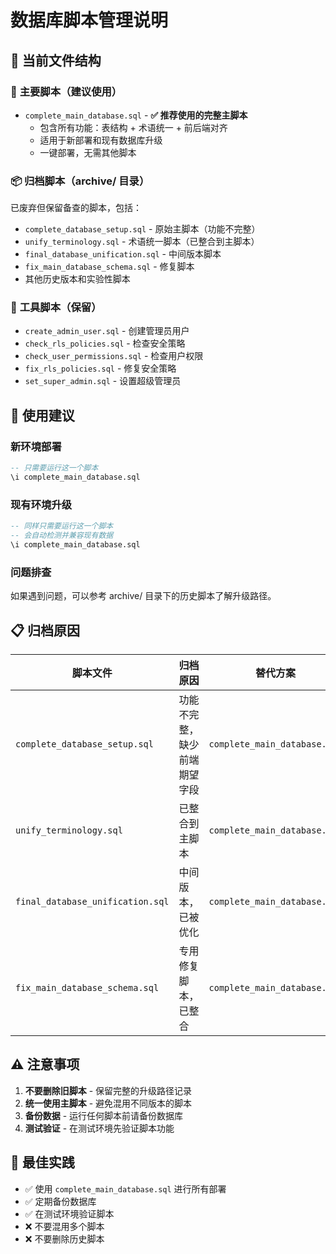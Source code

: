 # 数据库脚本管理说明

## 📁 当前文件结构

### 🎯 **主要脚本（建议使用）**
- `complete_main_database.sql` - **✅ 推荐使用的完整主脚本**
  - 包含所有功能：表结构 + 术语统一 + 前后端对齐
  - 适用于新部署和现有数据库升级
  - 一键部署，无需其他脚本

### 📦 **归档脚本（archive/ 目录）**
已废弃但保留备查的脚本，包括：
- `complete_database_setup.sql` - 原始主脚本（功能不完整）
- `unify_terminology.sql` - 术语统一脚本（已整合到主脚本）
- `final_database_unification.sql` - 中间版本脚本
- `fix_main_database_schema.sql` - 修复脚本
- 其他历史版本和实验性脚本

### 🔧 **工具脚本（保留）**
- `create_admin_user.sql` - 创建管理员用户
- `check_rls_policies.sql` - 检查安全策略
- `check_user_permissions.sql` - 检查用户权限
- `fix_rls_policies.sql` - 修复安全策略
- `set_super_admin.sql` - 设置超级管理员

## 🚀 **使用建议**

### **新环境部署**
```sql
-- 只需要运行这一个脚本
\i complete_main_database.sql
```

### **现有环境升级**
```sql
-- 同样只需要运行这一个脚本
-- 会自动检测并兼容现有数据
\i complete_main_database.sql
```

### **问题排查**
如果遇到问题，可以参考 archive/ 目录下的历史脚本了解升级路径。

## 📋 **归档原因**

| 脚本文件 | 归档原因 | 替代方案 |
|---------|----------|----------|
| `complete_database_setup.sql` | 功能不完整，缺少前端期望字段 | `complete_main_database.sql` |
| `unify_terminology.sql` | 已整合到主脚本 | `complete_main_database.sql` |
| `final_database_unification.sql` | 中间版本，已被优化 | `complete_main_database.sql` |
| `fix_main_database_schema.sql` | 专用修复脚本，已整合 | `complete_main_database.sql` |

## ⚠️ **注意事项**

1. **不要删除旧脚本** - 保留完整的升级路径记录
2. **统一使用主脚本** - 避免混用不同版本的脚本
3. **备份数据** - 运行任何脚本前请备份数据库
4. **测试验证** - 在测试环境先验证脚本功能

## 🎯 **最佳实践**

- ✅ 使用 `complete_main_database.sql` 进行所有部署
- ✅ 定期备份数据库
- ✅ 在测试环境验证脚本
- ❌ 不要混用多个脚本
- ❌ 不要删除历史脚本